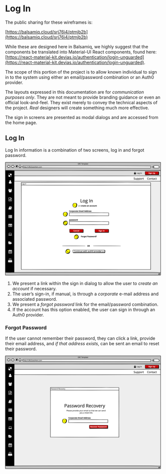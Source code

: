 # Log In

The public sharing for these wireframes is:

[https://balsamiq.cloud/srj76i4/ptmjb2b](https://balsamiq.cloud/srj76i4/ptmjb2b)

While these are designed here in Balsamiq, we highly suggest that the components be translated into Material-UI React components, found here: [https://react-material-kit.devias.io/authentication/login-unguarded](https://react-material-kit.devias.io/authentication/login-unguarded).

The scope of this portion of the project is to allow known individual to sign in to the system using either an email/password combination or an Auth0 provider.

The layouts expressed in this documentation are for _communication purposes only_. They are not meant to provide branding guidance or even an official look-and-feel. They exist merely to convey the technical aspects of the project. _Real_ designers will create something much more effective.

The sign in screens are presented as modal dialogs and are accessed from the home page.

## Log In

Log In information is a combination of two screens, log in and forgot password.

![Log In dialog](../../.gitbook/assets/0%20%2811%29.png)

1. We present a link within the sign in dialog to allow the user to _create an account_ if necessary.
2. The user’s sign-in, if manual, is through a _corporate_ e-mail address and associated password.
3. We present a _forgot password_ link for the email/password combination.
4. If the account has this option enabled, the user can sign in through an Auth0 provider.

### Forgot Password

If the user cannot remember their password, they can click a link, provide their email address, and _if that address exists_, can be sent an email to reset their password.

![Password recovery](../../.gitbook/assets/1%20%2811%29.png)

